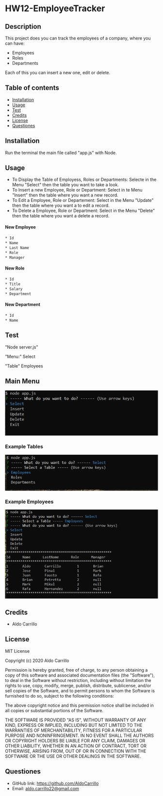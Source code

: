 # HW12-EmployeeTracker

## Description

This project does you can track the employees of a company, where you can have:

- Employees
- Roles
- Departments

Each of this you can insert a new one, edit or delete.

## Table of contents

- [Installation](#installation)
- [Usage](#usage)
- [Test](#test)
- [Credits](#credits)
- [License](#license)
- [Questiones](#Questiones)

## Installation

Run the terminal the main file called "app.js" with Node.

## Usage

- To Display the Table of Employess, Roles or Departments: Selecte in the Menu "Select" then the table you want to take a look.
- To Insert a new Employee, Role or Department: Select in te Menu "Insert" then the table where you want a new record.
- To Edit a Employee, Role or Departement: Select in the Menu "Update" then the table where you want a to edit a record.
- To Delete a Employee, Role or Department: Select in the Menu "Delete" then the table where you want a delete a record.

#### New Employee

    * Id
    * Name
    * Last Name
    * Role
    * Manager

#### New Role

    * Id
    * Title
    * Salary
    * Department

#### New Department

    * Id
    * Name

## Test

"Node server.js"

"Menu:" Select

"Table" Employees

## Main Menu

![screen](./media/main.png)

### Example Tables

![screen](./media/example1.png)

### Example Employees

![screen](./media/example2.png)

## Credits

- Aldo Carrillo

## License

MIT License

Copyright (c) 2020 Aldo Carrillo

Permission is hereby granted, free of charge, to any person obtaining a copy
of this software and associated documentation files (the "Software"), to deal
in the Software without restriction, including without limitation the rights
to use, copy, modify, merge, publish, distribute, sublicense, and/or sell
copies of the Software, and to permit persons to whom the Software is
furnished to do so, subject to the following conditions:

The above copyright notice and this permission notice shall be included in all
copies or substantial portions of the Software.

THE SOFTWARE IS PROVIDED "AS IS", WITHOUT WARRANTY OF ANY KIND, EXPRESS OR
IMPLIED, INCLUDING BUT NOT LIMITED TO THE WARRANTIES OF MERCHANTABILITY,
FITNESS FOR A PARTICULAR PURPOSE AND NONINFRINGEMENT. IN NO EVENT SHALL THE
AUTHORS OR COPYRIGHT HOLDERS BE LIABLE FOR ANY CLAIM, DAMAGES OR OTHER
LIABILITY, WHETHER IN AN ACTION OF CONTRACT, TORT OR OTHERWISE, ARISING FROM,
OUT OF OR IN CONNECTION WITH THE SOFTWARE OR THE USE OR OTHER DEALINGS IN THE
SOFTWARE.

## Questiones

- GitHub link: https://github.com/AldoCarrillo
- Email: aldo.carrillo22@gmail.com
